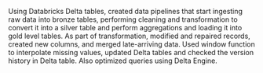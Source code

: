 Using Databricks Delta tables, created data pipelines that start ingesting raw data into bronze tables, performing cleaning and transformation to convert it into a silver table and perform aggregations and loading it into gold level tables. As part of transformation, modified and repaired records, created new columns, and merged late-arriving data. Used window function to interpolate missing values, updated Delta tables and checked the version history in Delta table. Also optimized queries using Delta Engine.
